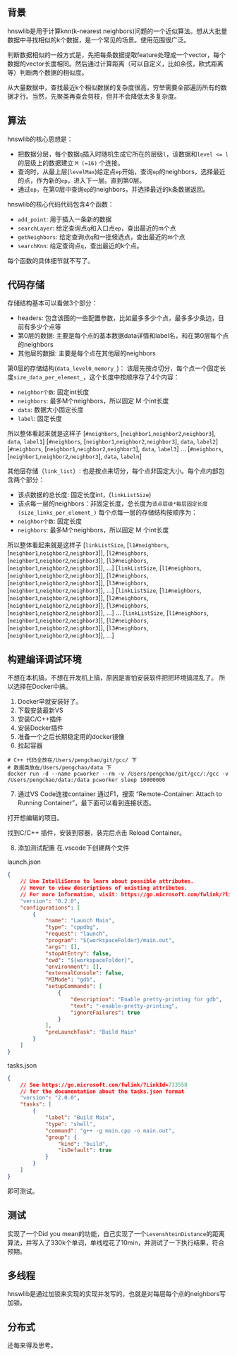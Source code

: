 ## 背景
hnswlib是用于计算knn(k-nearest neighbors)问题的一个近似算法。想从大批量数据中寻找相似的k个数据，是一个常见的场景。使用范围很广泛。

判断数据相似的一般方式是，先把每条数据提取feature处理成一个vector，每个数据的vector长度相同。然后通过计算距离（可以自定义，比如余弦，欧式距离等）判断两个数据的相似度。

从大量数据中，查找最近k个相似数据的复杂度很高，穷举需要全部遍历所有的数据才行。当然，先聚类再查会剪枝，但并不会降低太多复杂度。

## 算法
hnswlib的核心思想是：
- 把数据分层，每个数据`q`插入时随机生成它所在的层级`l`，该数据和`level <= l`的层级上的数据建立 `M (=16)` 个连接。
- 查询时，从最上层(`levelMax`)给定点`ep`开始，查询`ep`的neighbors，选择最近的点，作为新的`ep`，进入下一层。直到第0层。
- 通过`ep`，在第0层中查询`ep`的neighbors，并选择最近的k条数据返回。

hnswlib的核心代码代码包含4个函数：
- `add_point`: 用于插入一条新的数据
- `searchLayer`: 给定查询点`q`和入口点`ep`，查出最近的m个点
- `getNeighbors`: 给定查询点`q`和一批候选点，查出最近的m个点
- `searchKnn`: 给定查询点`q`，查出最近的k个点。

每个函数的具体细节就不写了。

## 代码存储
存储结构基本可以看做3个部分：
- headers: 包含该图的一些配置参数，比如最多多少个点，最多多少条边，目前有多少个点等
- 第0层的数据: 主要是每个点的基本数据data详情和label名，和在第0层每个点的neighbors
- 其他层的数据: 主要是每个点在其他层的neighbors

第0层的存储结构(`data_level0_memory_`)：
该层先按点切分，每个点一个固定长度`size_data_per_element_`，这个长度中按顺序存了4个内容：
- `neighbor个数`: 固定int长度
- `neighbors`: 最多M个neighbors，所以固定 M 个int长度
- `data`: 数据大小固定长度
- `label`: 固定长度

所以整体看起来就是这样子
[`#neighbors`, [`neighbor1`,`neighbor2`,`neighbor3`], `data`, `label1`]
[`#neighbors`, [`neighbor1`,`neighbor2`,`neighbor3`], `data`, `label2`]
[`#neighbors`, [`neighbor1`,`neighbor2`,`neighbor3`], `data`, `label3`]
...
[`#neighbors`, [`neighbor1`,`neighbor2`,`neighbor3`], `data`, `labeln`]

其他层存储（`link_list`）:
也是按点来切分，每个点非固定大小。每个点内部包含两个部分：
- 该点数据的总长度: 固定长度int，(`linkListSize`)
- 该点每一层的neighbors：非固定长度，总长度为`该点层级*每层固定长度(size_links_per_element_)`
每个点每一层的存储结构按顺序为：
- `neighbor个数`: 固定长度
- `neighbors`: 最多M个neighbors，所以固定 M 个int长度

所以整体看起来就是这样子
[`linkListSize`, [`l1#neighbors`, [`neighbor1`,`neighbor2`,`neighbor3`]], [`l2#neighbors`, [`neighbor1`,`neighbor2`,`neighbor3`]], [`l3#neighbors`, [`neighbor1`,`neighbor2`,`neighbor3`]], ...]
[`linkListSize`, [`l1#neighbors`, [`neighbor1`,`neighbor2`,`neighbor3`]], [`l2#neighbors`, [`neighbor1`,`neighbor2`,`neighbor3`]], [`l3#neighbors`, [`neighbor1`,`neighbor2`,`neighbor3`]], ...]
[`linkListSize`, [`l1#neighbors`, [`neighbor1`,`neighbor2`,`neighbor3`]], [`l2#neighbors`, [`neighbor1`,`neighbor2`,`neighbor3`]], [`l3#neighbors`, [`neighbor1`,`neighbor2`,`neighbor3`]], ...]
...
[`linkListSize`, [`l1#neighbors`, [`neighbor1`,`neighbor2`,`neighbor3`]], [`l2#neighbors`, [`neighbor1`,`neighbor2`,`neighbor3`]], [`l3#neighbors`, [`neighbor1`,`neighbor2`,`neighbor3`]], ...]

## 构建编译调试环境
不想在本机搞，不想在开发机上搞，原因是害怕安装软件把把环境搞混乱了。
所以选择在Docker中搞。

1. Docker早就安装好了。
2. 下载安装最新VS
3. 安装C/C++插件
4. 安装Docker插件
5. 准备一个之后长期稳定用的docker镜像
6. 拉起容器

```shell
# C++ 代码全放在/Users/pengchao/git/gcc/ 下
# 数据类放在/Users/pengchao/data 下
docker run -d --name pcworker --rm -v /Users/pengchao/git/gcc/:/gcc -v /Users/pengchao/data:/data pcworker sleep 10000000
```

7. 通过VS Code连接container
通过F1，搜索 “Remote-Container: Attach to Running Container”，最下面可以看到连接状态。

打开想编辑的项目。

找到C/C++ 插件，安装到容器，装完后点击 Reload Container。

8. 添加测试配置
在.vscode下创建两个文件

launch.json
```json
{
    // Use IntelliSense to learn about possible attributes.
    // Hover to view descriptions of existing attributes.
    // For more information, visit: https://go.microsoft.com/fwlink/?linkid=830387
    "version": "0.2.0",
    "configurations": [
        {
            "name": "Launch Main",
            "type": "cppdbg",
            "request": "launch",
            "program": "${workspaceFolder}/main.out",
            "args": [],
            "stopAtEntry": false,
            "cwd": "${workspaceFolder}",
            "environment": [],
            "externalConsole": false,
            "MIMode": "gdb",
            "setupCommands": [
                {
                    "description": "Enable pretty-printing for gdb",
                    "text": "-enable-pretty-printing",
                    "ignoreFailures": true
                }
            ],
            "preLaunchTask": "Build Main"
        }
    ]
}
```

tasks.json
```json
{
    // See https://go.microsoft.com/fwlink/?LinkId=733558
    // for the documentation about the tasks.json format
    "version": "2.0.0",
    "tasks": [
        {
            "label": "Build Main",
            "type": "shell",
            "command": "g++ -g main.cpp -o main.out",
            "group": {
                "kind": "build",
                "isDefault": true
            }
        }
    ]
}
```

即可测试。

## 测试
实现了一个Did you mean的功能，自己实现了一个`LevenshteinDistance`的距离算法，并写入了330k个单词，单线程花了10min，并测试了一下执行结果，符合预期。

## 多线程
hnswlib是通过加锁来实现的实现并发写的，也就是对每层每个点的neighbors写加锁。

## 分布式
还每来得及思考。
